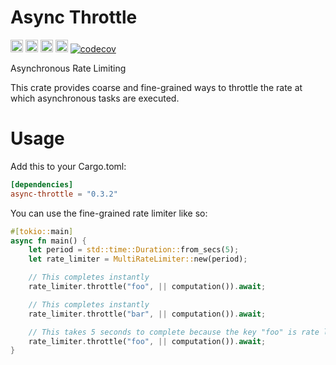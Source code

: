 # Async Throttle

[<img alt="github" src="https://img.shields.io/badge/github-wcygan/async--throttle-8da0cb?style=for-the-badge&labelColor=555555&logo=github" height="20">](https://github.com/wcygan/async-throttle)
[<img alt="crates.io" src="https://img.shields.io/crates/v/async-throttle.svg?style=for-the-badge&color=fc8d62&logo=rust" height="20">](https://crates.io/crates/async-throttle)
[<img alt="docs.rs" src="https://img.shields.io/badge/docs.rs-async--throttle-66c2a5?style=for-the-badge&labelColor=555555&logo=docs.rs" height="20">](https://docs.rs/async-throttle)
[<img alt="build status" src="https://img.shields.io/github/actions/workflow/status/wcygan/async-throttle/test.yml?branch=main&style=for-the-badge" height="20">](https://github.com/wcygan/async-throttle/actions?query=branch%3Amain)
[![codecov](https://codecov.io/github/wcygan/async-throttle/branch/main/graph/badge.svg?token=FW4Z2BUX1J)](https://codecov.io/github/wcygan/async-throttle)

Asynchronous Rate Limiting

This crate provides coarse and fine-grained ways to throttle the rate at which asynchronous tasks are executed.

# Usage

Add this to your Cargo.toml:

```toml
[dependencies]
async-throttle = "0.3.2"
```

You can use the fine-grained rate limiter like so:

```rust
#[tokio::main]
async fn main() {
    let period = std::time::Duration::from_secs(5);
    let rate_limiter = MultiRateLimiter::new(period);

    // This completes instantly
    rate_limiter.throttle("foo", || computation()).await;

    // This completes instantly
    rate_limiter.throttle("bar", || computation()).await;

    // This takes 5 seconds to complete because the key "foo" is rate limited
    rate_limiter.throttle("foo", || computation()).await;
}
```

